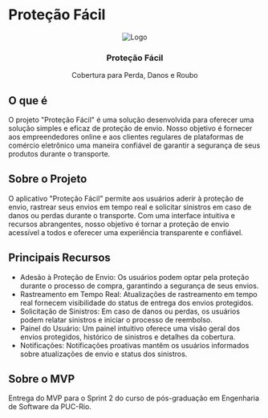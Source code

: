 # Proteção Fácil

<p align="center">

  <img src="https://i.imgur.com/ia4Cja4.png" alt="Logo">

  <h3 align="center">Proteção Fácil</h3>
  <p align="center">Cobertura para Perda, Danos e Roubo</p>
</p>

## O que é

O projeto "Proteção Fácil" é uma solução desenvolvida para oferecer uma solução simples e eficaz de proteção de envio. Nosso objetivo é fornecer aos empreendedores online e aos clientes regulares de plataformas de comércio eletrônico uma maneira confiável de garantir a segurança de seus produtos durante o transporte.

## Sobre o Projeto

O aplicativo "Proteção Fácil" permite aos usuários aderir à proteção de envio, rastrear seus envios em tempo real e solicitar sinistros em caso de danos ou perdas durante o transporte. Com uma interface intuitiva e recursos abrangentes, nosso objetivo é tornar a proteção de envio acessível a todos e oferecer uma experiência transparente e confiável.

## Principais Recursos
- Adesão à Proteção de Envio: Os usuários podem optar pela proteção durante o processo de compra, garantindo a segurança de seus envios.
- Rastreamento em Tempo Real: Atualizações de rastreamento em tempo real fornecem visibilidade do status de entrega dos envios protegidos.
- Solicitação de Sinistros: Em caso de danos ou perdas, os usuários podem relatar sinistros e iniciar o processo de reembolso.
- Painel do Usuário: Um painel intuitivo oferece uma visão geral dos envios protegidos, histórico de sinistros e detalhes da cobertura.
- Notificações: Notificações proativas mantêm os usuários informados sobre atualizações de envio e status dos sinistros.

## Sobre o MVP

Entrega do MVP para o Sprint 2 do curso de pós-graduação em Engenharia de Software da PUC-Rio.

